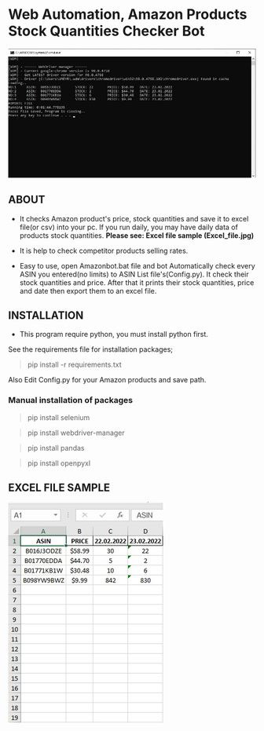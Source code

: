 # Web Automation, Amazon Products Stock Quantities Checker Bot
![Program](Program.jpg)
## ABOUT
- It checks Amazon product's price, stock quantities and save it to excel file(or csv) into your pc. If you run daily, you may have daily data of products stock quantities. **Please see: Excel file sample (Excel_file.jpg)**

- It is help to check competitor products selling rates.

- Easy to use, open Amazonbot.bat file and bot Automatically check every ASIN you entered(no limits) to ASIN List file's(Config.py). It check their stock quantities and price. After that it prints their stock quantities, price and date then export them to an excel file.

## INSTALLATION

 - This program require python, you must install python first.

See the requirements file for installation packages;

> pip install -r requirements.txt

 Also Edit Config.py for your Amazon products and save path.

### Manual installation of packages

>pip install selenium

>pip install webdriver-manager 

>pip install pandas

>pip install openpyxl

## EXCEL FILE SAMPLE
![Excel_File](Excel_file.jpg)


